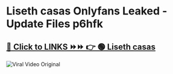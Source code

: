 
 # Liseth casas Onlyfans Leaked - Update Files p6hfk

## <h2><a href="https://clipsfans.com/Liseth_casas&ref=git">🔗 Click to LINKS ⏩⏩ 👉 🟢 Liseth casas </a></h2>

<a href="https://clipsfans.com/Liseth_casas&ref=git" rel="nofollow" data-target="animated-image.originalLink"><img src="https://i.ibb.co.com/xMMVF88/686577567.gif" alt="Viral Video Original" style="max-width: 100%; display: inline-block;" data-target="animated-image.originalImage"></a>

